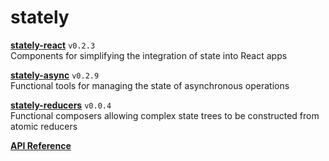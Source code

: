 # stately

**[stately-react](https://github.com/hiebj/stately/tree/master/stately-react)** `v0.2.3`  
Components for simplifying the integration of state into React apps

**[stately-async](https://github.com/hiebj/stately/tree/master/stately-async)** `v0.2.9`  
Functional tools for managing the state of asynchronous operations

**[stately-reducers](https://github.com/hiebj/stately/tree/master/stately-reducers)** `v0.0.4`  
Functional composers allowing complex state trees to be constructed from atomic reducers

**[API Reference](https://hiebj.github.io/stately/)**
